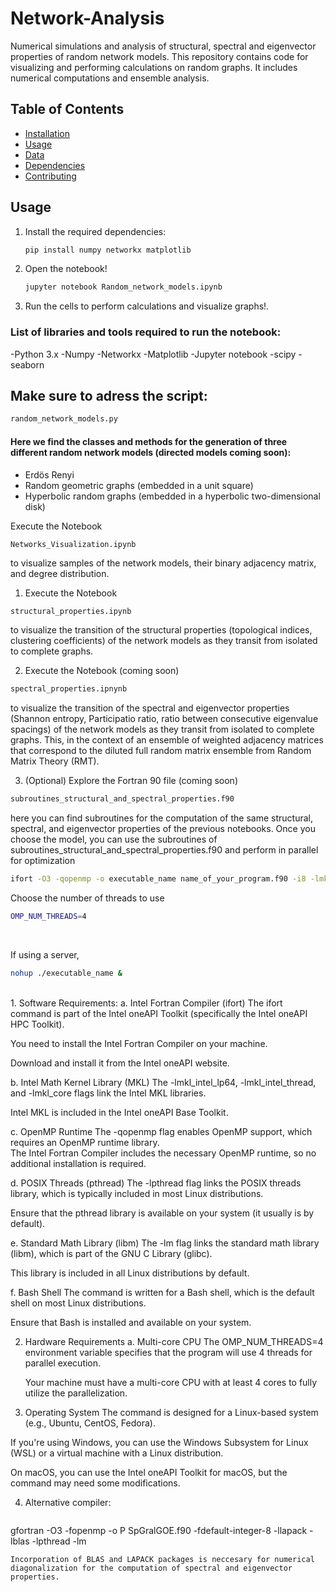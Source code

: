 # Network-Analysis
Numerical simulations and analysis of structural, spectral and eigenvector properties of random network models.
This repository contains code for visualizing and performing calculations on random graphs. It includes numerical computations and ensemble analysis.
## Table of Contents
- [Installation](#installation)
- [Usage](#usage)
- [Data](#data)
- [Dependencies](#dependencies)
- [Contributing](#contributing)

## Usage
1. Install the required dependencies:
   ```bash
   pip install numpy networkx matplotlib
2. Open the notebook!
   ```bash
   jupyter notebook Random_network_models.ipynb
4. Run the cells to perform calculations and visualize graphs!.

### List of libraries and tools required to run the notebook:
-Python 3.x
-Numpy
-Networkx
-Matplotlib
-Jupyter notebook
-scipy
-seaborn

## Make sure to adress the script:
```bash
random_network_models.py
```

#### Here we find the classes and methods for the generation of three different random network models (directed models coming soon):
- Erdös Renyi
- Random geometric graphs (embedded in a unit square)
- Hyperbolic random graphs (embedded in a hyperbolic two-dimensional disk)

Execute the Notebook 
```bash
Networks_Visualization.ipynb
```
to visualize samples of the network models, their binary adjacency matrix, and degree distribution.

1. Execute the Notebook
```bsh
structural_properties.ipynb
```
to visualize the transition of the structural properties (topological indices, clustering coefficients) of the network models as they transit from isolated to complete graphs.

2. Execute the Notebook (coming soon) <br>
```bash
spectral_properties.ipnynb
```
to visualize the transition of the spectral and eigenvector properties (Shannon entropy, Participatio ratio, ratio between consecutive eigenvalue spacings) of the network models as they transit from isolated to complete graphs. This, in the context of an ensemble of weighted adjacency matrices that correspond to the diluted full random matrix ensemble from Random Matrix Theory (RMT).


3. (Optional) Explore the Fortran 90 file (coming soon)
```bash
subroutines_structural_and_spectral_properties.f90
```

here you can find subroutines for the computation of the same structural, spectral, and eigenvector properties of the previous notebooks.
Once you choose the model, you can use the subroutines of subroutines_structural_and_spectral_properties.f90 and perform in parallel for optimization <br>
```bash
ifort -O3 -qopenmp -o executable_name name_of_your_program.f90 -i8 -lmkl_intel_lp64 -lmkl_intel_thread -lmkl_core -lpthread -lm
```

Choose the number of threads to use
```bash
OMP_NUM_THREADS=4
```
<br>


If using a server, <br>
```bash
nohup ./executable_name & 
```
<br>
1. Software Requirements:
   a. Intel Fortran Compiler (ifort)
   The ifort command is part of the Intel oneAPI Toolkit (specifically the Intel oneAPI HPC Toolkit).

   You need to install the Intel Fortran Compiler on your machine.

   Download and install it from the Intel oneAPI website.

   b. Intel Math Kernel Library (MKL)
   The -lmkl_intel_lp64, -lmkl_intel_thread, and -lmkl_core flags link the Intel MKL libraries.

   Intel MKL is included in the Intel oneAPI Base Toolkit.

   c. OpenMP Runtime
   The -qopenmp flag enables OpenMP support, which requires an OpenMP runtime library.<br>
   The Intel Fortran Compiler includes the necessary OpenMP runtime, so no additional installation is required.

   d. POSIX Threads (pthread)
   The -lpthread flag links the POSIX threads library, which is typically included in most Linux distributions.

   Ensure that the pthread library is available on your system (it usually is by default).

   e. Standard Math Library (libm)
   The -lm flag links the standard math library (libm), which is part of the GNU C Library (glibc).

   This library is included in all Linux distributions by default.

   f. Bash Shell
   The command is written for a Bash shell, which is the default shell on most Linux distributions.

   Ensure that Bash is installed and available on your system.

2. Hardware Requirements
   a. Multi-core CPU
   The OMP_NUM_THREADS=4 environment variable specifies that the program will use 4 threads for parallel execution.

   Your machine must have a multi-core CPU with at least 4 cores to fully utilize the parallelization.

   

3. Operating System
The command is designed for a Linux-based system (e.g., Ubuntu, CentOS, Fedora).

If you're using Windows, you can use the Windows Subsystem for Linux (WSL) or a virtual machine with a Linux distribution.

On macOS, you can use the Intel oneAPI Toolkit for macOS, but the command may need some modifications.

4. Alternative compiler:
   ```bash
gfortran -O3 -fopenmp -o P SpGralGOE.f90 -fdefault-integer-8 -llapack -lblas -lpthread -lm
```
Incorporation of BLAS and LAPACK packages is neccesary for numerical diagonalization for the computation of spectral and eigenvector properties.


